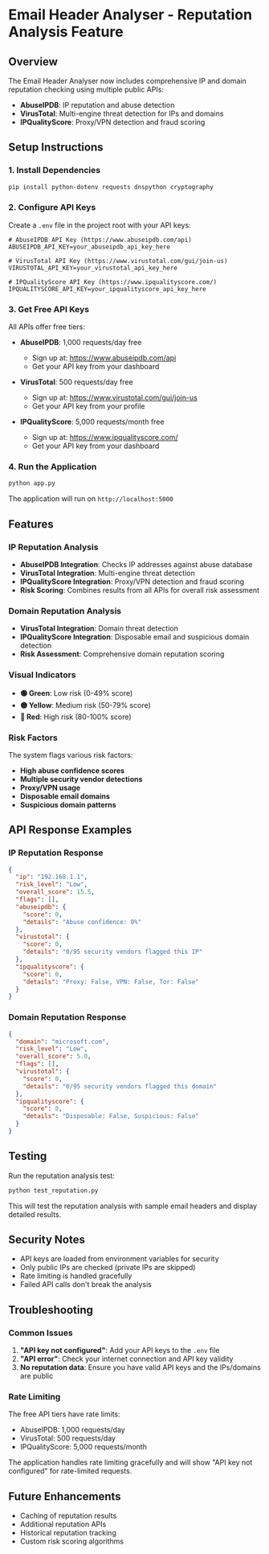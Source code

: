 # Email Header Analyser - Reputation Analysis Feature

## Overview

The Email Header Analyser now includes comprehensive IP and domain reputation checking using multiple public APIs:

- **AbuseIPDB**: IP reputation and abuse detection
- **VirusTotal**: Multi-engine threat detection for IPs and domains
- **IPQualityScore**: Proxy/VPN detection and fraud scoring

## Setup Instructions

### 1. Install Dependencies

```bash
pip install python-dotenv requests dnspython cryptography
```

### 2. Configure API Keys

Create a `.env` file in the project root with your API keys:

```env
# AbuseIPDB API Key (https://www.abuseipdb.com/api)
ABUSEIPDB_API_KEY=your_abuseipdb_api_key_here

# VirusTotal API Key (https://www.virustotal.com/gui/join-us)
VIRUSTOTAL_API_KEY=your_virustotal_api_key_here

# IPQualityScore API Key (https://www.ipqualityscore.com/)
IPQUALITYSCORE_API_KEY=your_ipqualityscore_api_key_here
```

### 3. Get Free API Keys

All APIs offer free tiers:

- **AbuseIPDB**: 1,000 requests/day free
  - Sign up at: https://www.abuseipdb.com/api
  - Get your API key from your dashboard

- **VirusTotal**: 500 requests/day free
  - Sign up at: https://www.virustotal.com/gui/join-us
  - Get your API key from your profile

- **IPQualityScore**: 5,000 requests/month free
  - Sign up at: https://www.ipqualityscore.com/
  - Get your API key from your dashboard

### 4. Run the Application

```bash
python app.py
```

The application will run on `http://localhost:5000`

## Features

### IP Reputation Analysis

- **AbuseIPDB Integration**: Checks IP addresses against abuse database
- **VirusTotal Integration**: Multi-engine threat detection
- **IPQualityScore Integration**: Proxy/VPN detection and fraud scoring
- **Risk Scoring**: Combines results from all APIs for overall risk assessment

### Domain Reputation Analysis

- **VirusTotal Integration**: Domain threat detection
- **IPQualityScore Integration**: Disposable email and suspicious domain detection
- **Risk Assessment**: Comprehensive domain reputation scoring

### Visual Indicators

- **🟢 Green**: Low risk (0-49% score)
- **🟡 Yellow**: Medium risk (50-79% score)  
- **🔴 Red**: High risk (80-100% score)

### Risk Factors

The system flags various risk factors:

- **High abuse confidence scores**
- **Multiple security vendor detections**
- **Proxy/VPN usage**
- **Disposable email domains**
- **Suspicious domain patterns**

## API Response Examples

### IP Reputation Response
```json
{
  "ip": "192.168.1.1",
  "risk_level": "Low",
  "overall_score": 15.5,
  "flags": [],
  "abuseipdb": {
    "score": 0,
    "details": "Abuse confidence: 0%"
  },
  "virustotal": {
    "score": 0,
    "details": "0/95 security vendors flagged this IP"
  },
  "ipqualityscore": {
    "score": 0,
    "details": "Proxy: False, VPN: False, Tor: False"
  }
}
```

### Domain Reputation Response
```json
{
  "domain": "microsoft.com",
  "risk_level": "Low", 
  "overall_score": 5.0,
  "flags": [],
  "virustotal": {
    "score": 0,
    "details": "0/95 security vendors flagged this domain"
  },
  "ipqualityscore": {
    "score": 0,
    "details": "Disposable: False, Suspicious: False"
  }
}
```

## Testing

Run the reputation analysis test:

```bash
python test_reputation.py
```

This will test the reputation analysis with sample email headers and display detailed results.

## Security Notes

- API keys are loaded from environment variables for security
- Only public IPs are checked (private IPs are skipped)
- Rate limiting is handled gracefully
- Failed API calls don't break the analysis

## Troubleshooting

### Common Issues

1. **"API key not configured"**: Add your API keys to the `.env` file
2. **"API error"**: Check your internet connection and API key validity
3. **No reputation data**: Ensure you have valid API keys and the IPs/domains are public

### Rate Limiting

The free API tiers have rate limits:
- AbuseIPDB: 1,000 requests/day
- VirusTotal: 500 requests/day  
- IPQualityScore: 5,000 requests/month

The application handles rate limiting gracefully and will show "API key not configured" for rate-limited requests.

## Future Enhancements

- Caching of reputation results
- Additional reputation APIs
- Historical reputation tracking
- Custom risk scoring algorithms 